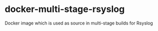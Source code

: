 # docker-multi-stage-rsyslog
Docker image which is used as source in multi-stage builds for Rsyslog
